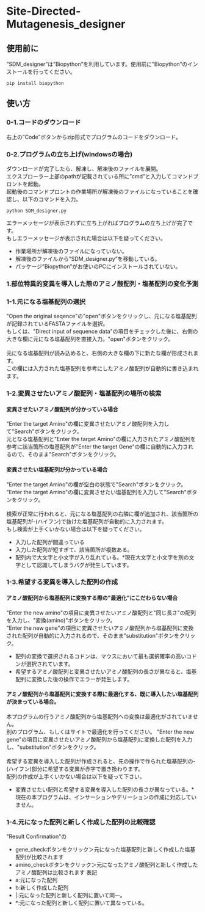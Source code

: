 # Site-Directed-Mutagenesis_designer
## 使用前に
”SDM_designer”は”Biopython”を利用しています。使用前に”Biopython”のインストールを行ってください。
```
pip install biopython
```

## 使い方
### 0-1.コードのダウンロード
右上の”Code”ボタンからzip形式でプログラムのコードをダウンロード。
### 0-2.プログラムの立ち上げ(windowsの場合)
ダウンロードが完了したら、解凍し、解凍後のファイルを展開。<br>
エクスプローラー上部のpathが記載されている所に”cmd”と入力してコマンドプロントを起動。<br>
起動後のコマンドプロントの作業場所が解凍後のファイルになっていることを確認し、以下のコマンドを入力。<br>
```
python SDM_designer.py
```
エラーメッセージが表示されずに立ち上がればプログラムの立ち上げが完了です。<br>
もしエラーメッセージが表示された場合は以下を疑ってください。
- 作業場所が解凍後のファイルになっていない。
- 解凍後のファイルから”SDM_designer.py”を移動している。
- パッケージ”Biopython”がお使いのPCにインストールされていない。
### 1.部位特異的変異を導入した際のアミノ酸配列・塩基配列の変化予測
### 1-1.元になる塩基配列の選択
"Open the original seqence"の"open"ボタンをクリックし、元になる塩基配列が記録されているFASTAファイルを選択。<br>
もしくは、"Direct input of sequence data"の項目をチェックした後に、右側の大きな欄に元になる塩基配列を直接入力。"open"ボタンをクリック。<br>
<br>
元になる塩基配列が読み込めると、右側の大きな欄の下に新たな欄が形成されます。<br>
この欄には入力された塩基配列を参考にしたアミノ酸配列が自動的に書き込まれます。
### 1-2.変異させたいアミノ酸配列・塩基配列の場所の検索
#### 変異させたいアミノ酸配列が分かっている場合
"Enter the target Amino"の欄に変異させたいアミノ酸配列を入力して"Search"ボタンをクリック。<br>
元となる塩基配列と"Enter the target Amino"の欄に入力されたアミノ酸配列を参考に該当箇所の塩基配列が"Enter the target Gene"の欄に自動的に入力されるので、そのまま"Search"ボタンをクリック。<br>
#### 変異させたい塩基配列が分かっている場合
"Enter the target Amino"の欄が空白の状態で"Search"ボタンをクリック。<br>
"Enter the target Amino"の欄に変異させたい塩基配列を入力して"Search"ボタンをクリック。<br>
<br>
検索が正常に行われると、元になる塩基配列の右隣に欄が追加され、該当箇所の塩基配列が-(ハイフン)で抜けた塩基配列が自動的に入力されます。<br>
もし検索が上手くいかない場合は以下を疑ってください。
- 入力した配列が間違っている
- 入力した配列が短すぎて、該当箇所が複数ある。
- 配列内で大文字と小文字が入り乱れている。*現在大文字と小文字を別の文字として認識してしまうバグが発生しています。
### 1-3.希望する変異を導入した配列の作成
#### アミノ酸配列から塩基配列に変換する際の"最適化"にこだわらない場合
"Enter the new amino"の項目に変異させたいアミノ酸配列と"同じ長さ"の配列を入力し、"変換(amino)"ボタンをクリック。<br>
"Enter the new gene"の項目に変異させたいアミノ酸配列から塩基配列に変換された配列が自動的に入力されるので、そのまま"substitution"ボタンをクリック。<br>
- 配列の変換で選択されるコドンは、マウスにおいて最も選択確率の高いコドンが選択されています。
- 希望するアミノ酸配列と変異させたいアミノ酸配列の長さが異なると、塩基配列に変換した後の操作でエラーが発生します。
#### アミノ酸配列から塩基配列に変換する際に最適化する、既に導入したい塩基配列が決まっている場合。
本プログラムの行うアミノ酸配列から塩基配列への変換は最適化がされていません。<br>
別のプログラム、もしくはサイトで最適化を行ってください。
"Enter the new gene"の項目に変異させたいアミノ酸配列から塩基配列に変換した配列を入力し、"substitution"ボタンをクリック。<br>
<br>
希望する変異を導入した配列が作成されると、先の操作で作られた塩基配列の-(ハイフン)部分に希望する変異が赤字で置き換わります。<br>
配列の作成が上手くいかない場合は以下を疑って下さい。<br>
- 変異させたい配列と希望する変異を導入した配列の長さが異なっている。*現在の本プログラムは、インサーションやデリーションの作成に対応していません。<br>
### 1-4.元になった配列と新しく作成した配列の比較確認
"Result Confirmation"の
- gene_checkボタンをクリック＞元になった塩基配列と新しく作成した塩基配列が比較されます
- amino_checkボタンをクリック＞元になったアミノ酸配列と新しく作成したアミノ酸配列は比較されます
表記
- a:元になった配列
- b:新しく作成した配列
- |:元になった配列と新しく配列に置いて同一。
- *:元になった配列と新しく配列に置いて異なっている。
